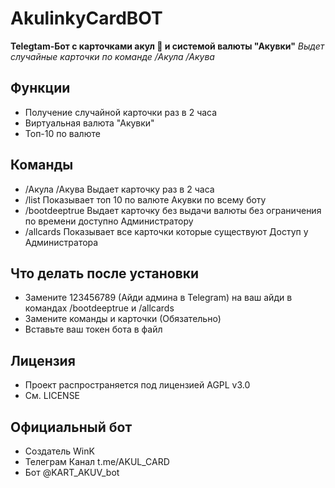 # AkulinkyCardBOT

**Telegtam-Бот с карточками акул 🦈 и системой валюты "Акувки"**
*Выдет случайные карточки по команде /Акула /Акува*

## Функции
- Получение случайной карточки раз в 2 часа
- Виртуальная валюта "Акувки"
- Топ-10 по валюте 

## Команды
- /Акула /Акува Выдает карточку раз в 2 часа 
- /list Показывает топ 10 по валюте Акувки по всему боту
- /bootdeeptrue Выдает карточку без выдачи валюты без ограничения по времени доступно Администратору
- /allcards Показывает все карточки которые существуют Доступ у Администратора

## Что делать после установки
- Замените 123456789 (Айди админа в Telegram) на ваш айди в командах /bootdeeptrue и /allcards
- Замените команды и карточки (Обязательно)
- Вставьте ваш токен бота в файл

## Лицензия
- Проект распространяется под лицензией AGPL v3.0
- См. LICENSE

## Официальный бот
- Создатель WinK
- Телеграм Канал t.me/AKUL_CARD
- Бот @KART_AKUV_bot


